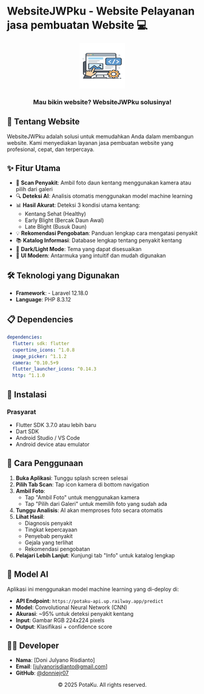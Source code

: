 # WebsiteJWPku - Website Pelayanan jasa pembuatan Website 💻
<div align="center">
  <img src="public/images/WebsiteJWPku.png" alt="WebsiteJWPku Logo" width="120" height="120">
  <h3>Mau bikin website? WebsiteJWPku solusinya!</h3>
</div>

## 📱 Tentang Website

WebsiteJWPku adalah solusi untuk memudahkan Anda dalam membangun website. Kami menyediakan layanan jasa pembuatan website yang profesional, cepat, dan terpercaya.

## ✨ Fitur Utama

- 📸 **Scan Penyakit**: Ambil foto daun kentang menggunakan kamera atau pilih dari galeri
- 🔍 **Deteksi AI**: Analisis otomatis menggunakan model machine learning
- 📊 **Hasil Akurat**: Deteksi 3 kondisi utama kentang:
  - Kentang Sehat (Healthy)
  - Early Blight (Bercak Daun Awal)
  - Late Blight (Busuk Daun)
- 💡 **Rekomendasi Pengobatan**: Panduan lengkap cara mengatasi penyakit
- 📚 **Katalog Informasi**: Database lengkap tentang penyakit kentang
- 🌙 **Dark/Light Mode**: Tema yang dapat disesuaikan
- 🎨 **UI Modern**: Antarmuka yang intuitif dan mudah digunakan

## 🛠️ Teknologi yang Digunakan

- **Framework**:
            - Laravel 12.18.0
- **Language**: PHP 8.3.12

## 📋 Dependencies

```yaml
dependencies:
  flutter: sdk: flutter
  cupertino_icons: ^1.0.8
  image_picker: ^1.1.2
  camera: ^0.10.5+9
  flutter_launcher_icons: ^0.14.3
  http: ^1.1.0
```

## 🚀 Instalasi

### Prasyarat
- Flutter SDK 3.7.0 atau lebih baru
- Dart SDK
- Android Studio / VS Code
- Android device atau emulator

## 📱 Cara Penggunaan

1. **Buka Aplikasi**: Tunggu splash screen selesai
2. **Pilih Tab Scan**: Tap icon kamera di bottom navigation
3. **Ambil Foto**: 
   - Tap "Ambil Foto" untuk menggunakan kamera
   - Tap "Pilih dari Galeri" untuk memilih foto yang sudah ada
4. **Tunggu Analisis**: AI akan memproses foto secara otomatis
5. **Lihat Hasil**: 
   - Diagnosis penyakit
   - Tingkat kepercayaan
   - Penyebab penyakit
   - Gejala yang terlihat
   - Rekomendasi pengobatan
6. **Pelajari Lebih Lanjut**: Kunjungi tab "Info" untuk katalog lengkap

## 🔬 Model AI

Aplikasi ini menggunakan model machine learning yang di-deploy di:
- **API Endpoint**: `https://potaku-api.up.railway.app/predict`
- **Model**: Convolutional Neural Network (CNN)
- **Akurasi**: ~95% untuk deteksi penyakit kentang
- **Input**: Gambar RGB 224x224 pixels
- **Output**: Klasifikasi + confidence score

## 👨‍💻 Developer

- **Nama**: [Doni Julyano Risdianto]
- **Email**: [julyanorisdianto@gmail.com]
- **GitHub**: [@donniejr07](https://github.com/donniejr07)

<div align="center">
  <p>© 2025 PotaKu. All rights reserved.</p>
</div>
